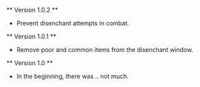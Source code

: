 ** Version 1.0.2 **
* Prevent disenchant attempts in combat.

** Version 1.0.1 **
* Remove poor and common items from the disenchant window.

** Version 1.0 **
* In the beginning, there was .. not much.